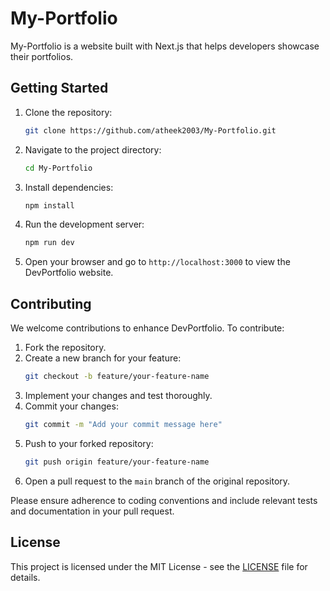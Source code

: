 # My-Portfolio

My-Portfolio is a website built with Next.js that helps developers showcase their portfolios.



## Getting Started

1. Clone the repository:
    ```bash
    git clone https://github.com/atheek2003/My-Portfolio.git
    ```
2. Navigate to the project directory:
    ```bash
    cd My-Portfolio
    ```
3. Install dependencies:
    ```bash
    npm install
    ```
4. Run the development server:
    ```bash
    npm run dev
    ```
5. Open your browser and go to `http://localhost:3000` to view the DevPortfolio website.

## Contributing

We welcome contributions to enhance DevPortfolio. To contribute:

1. Fork the repository.
2. Create a new branch for your feature:
    ```bash
    git checkout -b feature/your-feature-name
    ```
3. Implement your changes and test thoroughly.
4. Commit your changes:
    ```bash
    git commit -m "Add your commit message here"
    ```
5. Push to your forked repository:
    ```bash
    git push origin feature/your-feature-name
    ```
6. Open a pull request to the `main` branch of the original repository.

Please ensure adherence to coding conventions and include relevant tests and documentation in your pull request.

## License

This project is licensed under the MIT License - see the [LICENSE](LICENSE) file for details.
